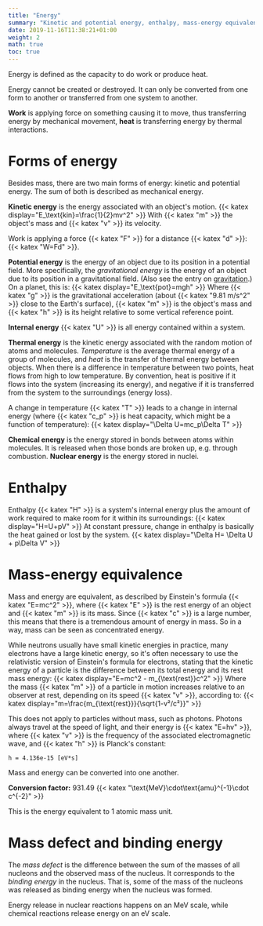 ```yaml
---
title: "Energy"
summary: "Kinetic and potential energy, enthalpy, mass-energy equivalence."
date: 2019-11-16T11:38:21+01:00
weight: 2
math: true
toc: true
---
```


Energy is defined as the capacity to do work or produce heat.

Energy cannot be created or destroyed. It can only be converted from one form to another or transferred from one system to another.

**Work** is applying force on something causing it to move, thus transferring energy by mechanical movement, **heat** is transferring energy by thermal interactions.

# Forms of energy

Besides mass, there are two main forms of energy: kinetic and potential energy. The sum of both is described as mechanical energy.

**Kinetic energy** is the energy associated with an object's motion.
{{< katex display="E_\text{kin}=\frac{1}{2}mv^2" >}}
With {{< katex "m" >}} the object's mass and {{< katex "v" >}} its velocity.

Work is applying a force {{< katex "F" >}} for a distance {{< katex "d" >}}: {{< katex "W=Fd" >}}.

**Potential energy** is the energy of an object due to its position in a potential field. More specifically, the _gravitational energy_ is the energy of an object due to its position in a gravitational field. (Also see the entry on [gravitation](/docs/forces/#gravitational-force).) On a planet, this is:
{{< katex display="E_\text{pot}=mgh" >}}
Where {{< katex "g" >}} is the gravitational acceleration (about {{< katex "9.81 m/s^2" >}} close to the Earth's surface), {{< katex "m" >}} is the object's mass and {{< katex "h" >}} is its height relative to some vertical reference point.

**Internal energy** {{< katex "U" >}} is all energy contained within a system.

**Thermal energy** is the kinetic energy associated with the random motion of atoms and molecules. _Temperature_ is the average thermal energy of a group of molecules, and _heat_ is the transfer of thermal energy between objects. When there is a difference in temperature between two points, heat flows from high to low temperature. By convention, heat is positive if it flows into the system (increasing its energy), and negative if it is transferred from the system to the surroundings (energy loss).

A change in temperature {{< katex "T" >}} leads to a change in internal energy (where {{< katex "c_p" >}} is heat capacity, which might be a function of temperature):
{{< katex display="\Delta U=mc_p\Delta T" >}}

**Chemical energy** is the energy stored in bonds between atoms within molecules. It is released when those bonds are broken up, e.g. through combustion. **Nuclear energy** is the energy stored in nuclei.

# Enthalpy

Enthalpy {{< katex "H" >}} is a system's internal energy plus the amount of work required to make room for it within its surroundings:
{{< katex display="H=U+pV" >}}
At constant pressure, change in enthalpy is basically the heat gained or lost by the system.
{{< katex display="\Delta H= \Delta U + p\Delta V" >}}

# Mass-energy equivalence

Mass and energy are equivalent, as described by Einstein's formula {{< katex "E=mc^2" >}}, where {{< katex "E" >}} is the rest energy of an object and {{< katex "m" >}} is its mass. Since {{< katex "c" >}} is a large number, this means that there is a tremendous amount of energy in mass. So in a way, mass can be seen as concentrated energy.

While neutrons usually have small kinetic energies in practice, many electrons have a large kinetic energy, so it's often necessary to use the relativistic version of Einstein's formula for electrons, stating that the kinetic energy of a particle is the difference between its total energy and its rest mass energy:
{{< katex display="E=mc^2 - m_{\text{rest}}c^2" >}}
Where the mass {{< katex "m" >}} of a particle in motion increases relative to an observer at rest, depending on its speed {{< katex "v" >}}, according to:
{{< katex display="m=\frac{m_{\text{rest}}}{\sqrt{1-v²/c²}}" >}}

This does not apply to particles without mass, such as photons. Photons always travel at the speed of light, and their energy is {{< katex "E=hv" >}}, where {{< katex "v" >}} is the frequency of the associated electromagnetic wave, and {{< katex "h" >}} is Planck's constant:
```
h = 4.136e-15 [eV*s]
```

Mass and energy can be converted into one another.

**Conversion factor:** 931.49 {{< katex "\text{MeV}\cdot\text{amu}^{-1}\cdot c^{-2}" >}}

This is the energy equivalent to 1 atomic mass unit.

# Mass defect and binding energy

The _mass defect_ is the difference between the sum of the masses of all nucleons and the observed mass of the nucleus. It corresponds to the _binding energy_ in the nucleus. That is, some of the mass of the nucleons was released as binding energy when the nucleus was formed.

Energy release in nuclear reactions happens on an MeV scale, while chemical reactions release energy on an eV scale.

